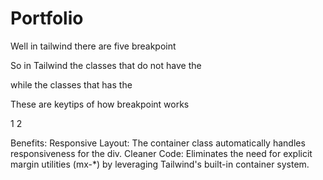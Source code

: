 # Portfolio

<!-- Taileindcss Responsive Designed -->

Well in tailwind there are five breakpoint

<!-- sm, lg, xl, or 2xl -->

So in Tailwind the classes that do not have the

<!-- Breakpoint is call unprefixed  -->

while the classes that has the

 <!-- breakpoint is known as the prefixed   -->

These are keytips of how breakpoint works

1<!-- Don’t use sm: to target mobile devices -->
2<!-- Use unprefixed utilities to target mobile, and override them at larger breakpoints -->

<!-- So if you do not want to used the  md:mx-20 you can used the conatiainer  -->

Benefits:
Responsive Layout: The container class automatically handles responsiveness for the div.
Cleaner Code: Eliminates the need for explicit margin utilities (mx-\*) by leveraging Tailwind's built-in container system.
